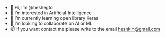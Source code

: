 - 👋 Hi, I’m @heshegto
- 👀 I’m interested in Artificial Intelligence
- 🌱 I’m currently learning open library Keras
- 💞️ I’m looking to collaborate on AI or ML
- 📫 If you want contact me please write to the email heshkin@gmail.com
